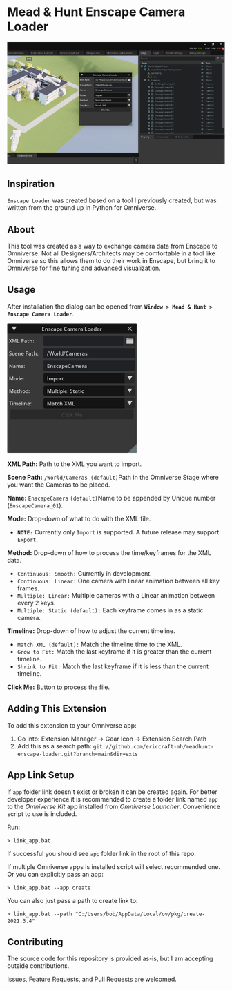 
# Mead & Hunt Enscape Camera Loader
![Enscape Loader Screenshot](/exts/meadhunt.enscape.loader/data/preview_enscapeloader.png)

## Inspiration
`Enscape Loader` was created based on a tool I previously created, but was written from the ground up in Python for Omniverse.

## About
This tool was created as a way to exchange camera data from Enscape to Omniverse. Not all Designers/Architects may be comfortable in a tool like Omniverse so this allows them to do their work in Enscape, but bring it to Omniverse for fine tuning and advanced visualization.

## Usage
After installation the dialog can be opened from **`Window > Mead & Hunt > Enscape Camera Loader`**.

![Enscape Loader UI](images/enscapeloader_ui.png)

**XML Path:** Path to the XML you want to import.

**Scene Path:** `/World/Cameras (default)`Path in the Omniverse Stage where you want the Cameras to be placed.

**Name:** `EnscapeCamera` `(default)`Name to be appended by Unique number (`EnscapeCamera_01`).

**Mode:** Drop-down of what to do with the XML file.
- **`NOTE:`** Currently only `Import` is supported. A future release may support `Export`.

**Method:** Drop-down of how to process the time/keyframes for the XML data.
- `Continuous: Smooth:` Currently in development.
- `Continuous: Linear:` One camera with linear animation between all key frames.
- `Multiple: Linear:` Multiple cameras with a Linear animation between every 2 keys.
- `Multiple: Static (default):` Each keyframe comes in as a static camera.

**Timeline:** Drop-down of how to adjust the current timeline.
- `Match XML (default):` Match the timeline time to the XML.
- `Grow to Fit:` Match the last keyframe if it is greater than the current timeline.
- `Shrink to Fit:` Match the last keyframe if it is less than the current timeline.

**Click Me:** Button to process the file.

## Adding This Extension
To add this extension to your Omniverse app:
1. Go into: Extension Manager -> Gear Icon -> Extension Search Path
2. Add this as a search path: `git://github.com/ericcraft-mh/meadhunt-enscape-loader.git?branch=main&dir=exts`

## App Link Setup
If `app` folder link doesn't exist or broken it can be created again. For better developer experience it is recommended to create a folder link named `app` to the *Omniverse Kit* app installed from *Omniverse Launcher*. Convenience script to use is included.

Run:

```
> link_app.bat
```

If successful you should see `app` folder link in the root of this repo.

If multiple Omniverse apps is installed script will select recommended one. Or you can explicitly pass an app:

```
> link_app.bat --app create
```

You can also just pass a path to create link to:

```
> link_app.bat --path "C:/Users/bob/AppData/Local/ov/pkg/create-2021.3.4"
```

## Contributing
The source code for this repository is provided as-is, but I am accepting outside contributions.

Issues, Feature Requests, and Pull Requests are welcomed.

